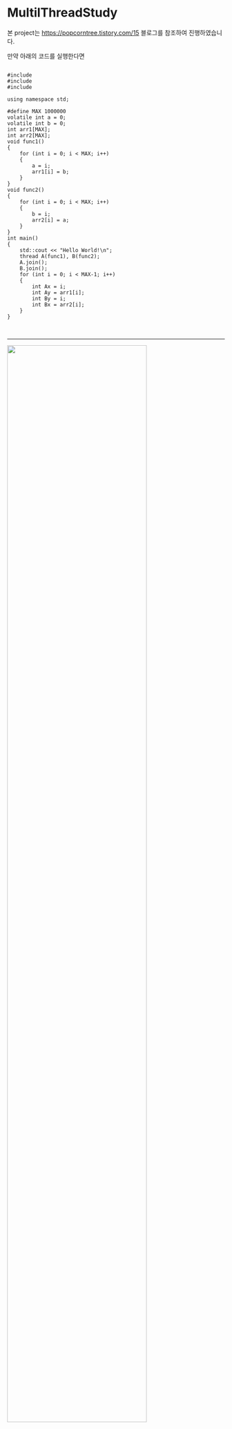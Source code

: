 # MultilThreadStudy
본 project는 https://popcorntree.tistory.com/15 블로그를 참조하여 진행하였습니다.

만약 아래의 코드를 실행한다면
<pre>
<code>
#include <iostream>
#include <thread>
#include <atomic>

using namespace std;

#define MAX 1000000
volatile int a = 0;
volatile int b = 0;
int arr1[MAX];
int arr2[MAX];
void func1()
{
    for (int i = 0; i < MAX; i++)
    {
        a = i;
        arr1[i] = b;
    }
}
void func2()
{
    for (int i = 0; i < MAX; i++)
    {
        b = i;
        arr2[i] = a;
    }
}
int main()
{
    std::cout << "Hello World!\n";
    thread A(func1), B(func2);
    A.join();
    B.join();
    for (int i = 0; i < MAX-1; i++)
    {
        int Ax = i;
        int Ay = arr1[i];
        int By = i;
        int Bx = arr2[i];
    }
}

</code>
</pre>
<hr/>
<img width="80%" src="https://user-images.githubusercontent.com/38064756/114533768-38a93d00-9c89-11eb-86f9-5a1ac526339b.jpg"/>


위와 같은 결과값을 얻을 수 있습니다.
위의 결과값에서 Thread A가 func1을 실행하면서 x=849일때 y의 값이 891이라는 것을 확인할 수 있습니다. 그리고 Thread B가 func2를 실행하면서 y=891일 때는 x가 842라는 값으로 참조하는 것을 확인할수 있습니다.
이어서, 다음 줄을 확인해보면 x=861일 때 y=894입니다. 그리고, y=894일 때는 x=842입니다.
각각의 결과가 의미하는바는 ThreadB에서는 y가 897의 값을 가질 때까지 x는 값이 업데이트되지 않습니다. 하지만, Thread A에서는 y가 897이 되기전에 x를 849~865까지 계속 업데이트 하는 것을 볼 수 있습니다. 이를 통해, 아래의 이미지에서 보이는 것처럼 메모리 일관성이 깨졋다는 것을 확인할 수 있습니다.


<img width="80%" src="https://user-images.githubusercontent.com/38064756/114533695-229b7c80-9c89-11eb-831f-1297cc638e43.png"/>

이를 해결하기위해 a와 b를 atomic<int>로 바꿔준다면 ( 각 변수들의 값을 갱신할 때 Atomic하게 실행시켜준다면 ) 메모리 일관성을 유지할 수 있습니다.
그 이유는 Atomic 자료형은 메모리를 읽고 갱신하고 다시 해당 메모리에 값을 쓰는 작업을 1개의 명령어로 처리해주도록 합니다. 다시말해서, 메모리를 읽고 쓰는 작업을 하는 동안 다른 쓰레드로 문맥교환이 안된다는 뜻입니다. 이를 통해서, 두 쓰레드가 항상 동일한 값을 참조하도록 해줍니다.
또한 이외에도, Atomic 자료형은 기본적으로 memory_order_seq_cst 매크로를 사용하여 동작하여 
    <pre>
    <code>
    int *a = 10;
    int *b = 100;
    int *c = 1000;
    Thread A func(){
    *b=*c;
    *c=*a
    }
    Thread B func(){
    *a=*c;
    }
    </code>
    </pre>
위와 같은 코드에서 순차적으로 명령어를 실행하도록 보장해줍니다.
